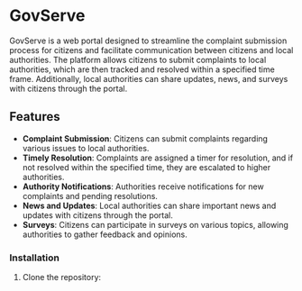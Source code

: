 # GovServe

GovServe is a web portal designed to streamline the complaint submission process for citizens and facilitate communication between citizens and local authorities. The platform allows citizens to submit complaints to local authorities, which are then tracked and resolved within a specified time frame. Additionally, local authorities can share updates, news, and surveys with citizens through the portal.

## Features

- **Complaint Submission**: Citizens can submit complaints regarding various issues to local authorities.
- **Timely Resolution**: Complaints are assigned a timer for resolution, and if not resolved within the specified time, they are escalated to higher authorities.
- **Authority Notifications**: Authorities receive notifications for new complaints and pending resolutions.
- **News and Updates**: Local authorities can share important news and updates with citizens through the portal.
- **Surveys**: Citizens can participate in surveys on various topics, allowing authorities to gather feedback and opinions.

### Installation

1. Clone the repository:


